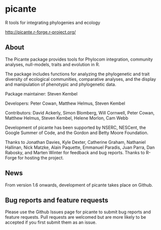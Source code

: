 picante
=======

R tools for integrating phylogenies and ecology

http://picante.r-forge.r-project.org/

About
-----

The Picante package provides tools for Phylocom integration, community analyses, null-models, traits and evolution in R.

The package includes functions for analyzing the phylogenetic and trait diversity of ecological communities, comparative analyses, and the display and manipulation of phenotypic and phylogenetic data.

Package maintainer: Steven Kembel

Developers: Peter Cowan, Matthew Helmus, Steven Kembel

Contributors: David Ackerly, Simon Blomberg, Will Cornwell, Peter Cowan, Matthew Helmus, Steven Kembel, Helene Morlon, Cam Webb

Development of picante has been supported by NSERC, NESCent, the Google Summer of Code, and the Gordon and Betty Moore Foundation.

Thanks to Jonathan Davies, Kyle Dexter, Catherine Graham, Nathaniel Hallinan, Nick Matzke, Alain Paquette, Emmanuel Paradis, Juan Parra, Dan Rabosky, and Marten Winter for feedback and bug reports. Thanks to R-Forge for hosting the project.

News
----

From version 1.6 onwards, development of picante takes place on Github.

Bug reports and feature requests
--------------------------------

Please use the Github Issues page for picante to submit bug reports and feature requests. Pull requests are welcomed but are more likely to be accepted if you first submit them as an issue.
